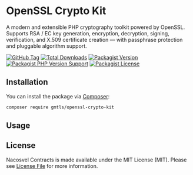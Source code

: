 # OpenSSL Crypto Kit

A modern and extensible PHP cryptography toolkit powered by OpenSSL.  
Supports RSA / EC key generation, encryption, decryption, signing, verification, and X.509 certificate creation — with passphrase protection and pluggable algorithm support.

[![GitHub Tag](https://img.shields.io/github/v/tag/dependencies-packagist/openssl-crypto-kit)](https://github.com/dependencies-packagist/openssl-crypto-kit/tags)
[![Total Downloads](https://img.shields.io/packagist/dt/gmtls/openssl-crypto-kit?style=flat-square)](https://packagist.org/packages/gmtls/openssl-crypto-kit)
[![Packagist Version](https://img.shields.io/packagist/v/gmtls/openssl-crypto-kit)](https://packagist.org/packages/gmtls/openssl-crypto-kit)
[![Packagist PHP Version Support](https://img.shields.io/packagist/php-v/gmtls/openssl-crypto-kit)](https://github.com/dependencies-packagist/openssl-crypto-kit)
[![Packagist License](https://img.shields.io/github/license/dependencies-packagist/openssl-crypto-kit)](https://github.com/dependencies-packagist/openssl-crypto-kit)

## Installation

You can install the package via [Composer](https://getcomposer.org/):

```bash
composer require gmtls/openssl-crypto-kit
```

## Usage

## License

Nacosvel Contracts is made available under the MIT License (MIT). Please see [License File](LICENSE) for more information.
